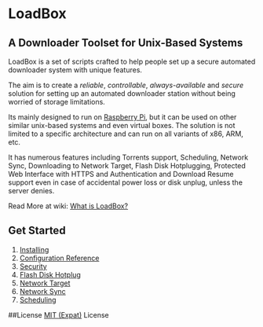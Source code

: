 # LoadBox
## A Downloader Toolset for Unix-Based Systems

LoadBox is a set of scripts crafted to help people set up a secure automated downloader system with unique features. 

The aim is to create a *reliable*, *controllable*, *always-available* and *secure* solution for setting up an automated downloader station without being worried of storage limitations.

Its mainly designed to run on [Raspberry Pi](http://www.raspberrypi.org/), but it can be used on other similar unix-based systems and even virtual boxes. The solution is not limited to a specific architecture and can run on all variants of x86, ARM, etc.

It has numerous features including Torrents support, Scheduling, Network Sync, Downloading to Network Target, Flash Disk Hotplugging, Protected Web Interface with HTTPS and Authentication and Download Resume support even in case of accidental power loss or disk unplug, unless the server denies.

Read More at wiki: [What is LoadBox?](https://github.com/zxcmehran/LoadBox/wiki)

## Get Started
1. [Installing](https://github.com/zxcmehran/LoadBox/wiki/1.-Installing)
2. [Configuration Reference](https://github.com/zxcmehran/LoadBox/wiki/2.-Configuration-Reference)
3. [Security](https://github.com/zxcmehran/LoadBox/wiki/3.-Security)
4. [Flash Disk Hotplug](https://github.com/zxcmehran/LoadBox/wiki/4.-Flash-Disk-Hotplug)
5. [Network Target](https://github.com/zxcmehran/LoadBox/wiki/5.-Network-Target)
6. [Network Sync](https://github.com/zxcmehran/LoadBox/wiki/6.-Network-Sync)
7. [Scheduling](https://github.com/zxcmehran/LoadBox/wiki/7.-Scheduling)

##License
[MIT (Expat)](https://www.tldrlegal.com/l/mit) License
